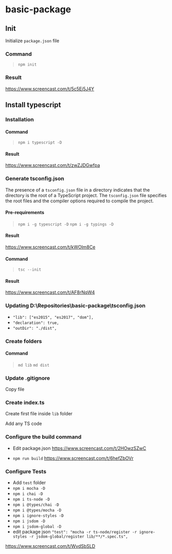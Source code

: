 # basic-package

## Init
Initialize `package.json` file

### Command
>`npm init`

### Result
https://www.screencast.com/t/5c5Ej5J4Y

## Install typescript

### Installation 

#### Command
>`npm i typescript -D`

#### Result
https://www.screencast.com/t/zwZJDGwfpa

### Generate tsconfig.json
The presence of a `tsconfig.json` file in a directory indicates that the directory is the root of a TypeScript project. 
The `tsconfig.json` file specifies the root files and the compiler options required to compile the project.

#### Pre-requirements
>`npm i -g typescript -D`
>`npm i -g typings -D`

#### Result
https://www.screencast.com/t/kWOlm8Ce


#### Command
> `tsc --init`

#### Result
https://www.screencast.com/t/AF8rNqW4

### Updating D:\Repositories\basic-package\tsconfig.json

* `"lib": ["es2015", "es2017", "dom"],`
* `"declaration": true,`
* `"outDir": "./dist",`

### Create folders

#### Command
> `md lib`
> `md dist`


### Update .gitignore

Copy file

### Create index.ts
Create first file inside `lib` folder

Add any TS code

### Configure the build command

* Edit package.json
https://www.screencast.com/t/2HOwzSZwC

* `npm run build`
https://www.screencast.com/t/6hefZbOVr


### Configure Tests

* Add `test` folder
* `npm i mocha -D`
* `npm i chai -D`
* `npm i ts-node -D`
* `npm i @types/chai -D`
* `npm i @types/mocha -D`
* `npm i ignore-styles -D`
* `npm i jsdom -D`
* `npm i jsdom-global -D`
* edit package json
`"test": "mocha -r ts-node/register -r ignore-styles -r jsdom-global/register lib/**/*.spec.ts",`

https://www.screencast.com/t/WvdSbSLD

